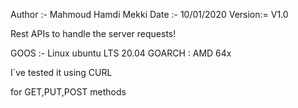 Author :- Mahmoud Hamdi Mekki 
Date :- 10/01/2020
Version:= V1.0

Rest APIs to handle the server requests! 

GOOS :- Linux ubuntu LTS 20.04
GOARCH : AMD 64x

I`ve tested it using CURL

for GET,PUT,POST methods
